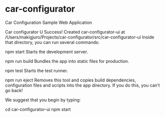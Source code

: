 # car-configurator
Car Configuration Sample Web Application



Car configurator U
Success! Created car-configurator-ui at /Users/makigjuro/Projects/car-configurator/src/car-configurator-ui
Inside that directory, you can run several commands:

  npm start
    Starts the development server.

  npm run build
    Bundles the app into static files for production.

  npm test
    Starts the test runner.

  npm run eject
    Removes this tool and copies build dependencies, configuration files
    and scripts into the app directory. If you do this, you can’t go back!

We suggest that you begin by typing:

  cd car-configurator-ui
  npm start
